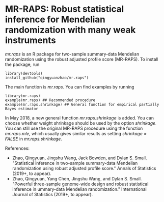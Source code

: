 # MR-RAPS: Robust statistical inference for Mendelian randomization with many weak instruments

*mr.raps* is an R package for two-sample summary-data Mendelian randomization using the robust adjusted profile score (MR-RAPS). To install the package, run

```
library(devtools)
install_github("qingyuanzhao/mr.raps")
```

The main function is *mr.raps*. You can find examples by running

```
library(mr.raps)
example(mr.raps) ## Recommended procedure
example(mr.raps.shrinkage) ## General function for empirical partially Bayes estimator
```

In May 2018, a new general function *mr.raps.shrinkage* is added. You can choose whether weight shrinkage should be used by the option *shrinkage*. You can still use the original MR-RAPS procedure using the function *mr.raps.mle*, which usually gives similar results as setting *shrinkage = FALSE* in *mr.raps.shrinkage*.

References:
* Zhao, Qingyuan, Jingshu Wang, Jack Bowden, and Dylan S. Small. "Statistical inference in two-sample summary-data Mendelian randomization using robust adjusted profile score." Annals of Statistics (2019+, to appear).
* Zhao, Qingyuan, Yang Chen, Jingshu Wang, and Dylan S. Small. "Powerful three-sample genome-wide design and robust statistical inference in ummary-data Mendelian randomization." International Journal of Statistics (2019+, to appear).

